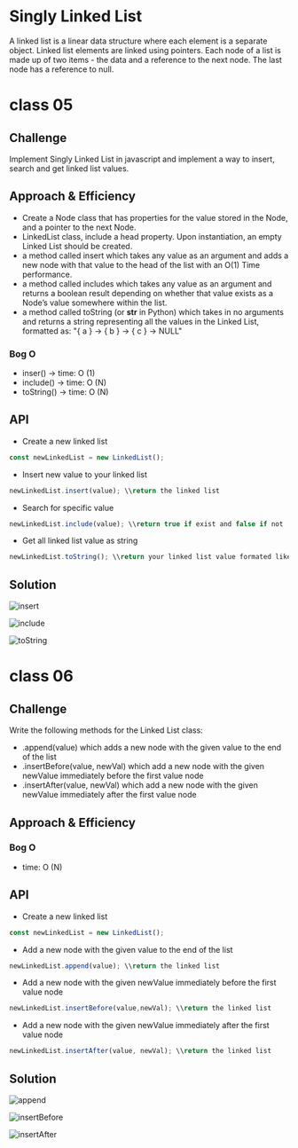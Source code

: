 # Singly Linked List

A linked list is a linear data structure where each element is a separate object. Linked list elements are linked using pointers. Each node of a list is made up of two items - the data and a reference to the next node. The last node has a reference to null.

# class 05

## Challenge

Implement Singly Linked List in javascript and implement a way to insert, search and get linked list values.

## Approach & Efficiency

- Create a Node class that has properties for the value stored in the Node, and a pointer to the next Node.
- LinkedList class, include a head property. Upon instantiation, an empty Linked List should be created.
- a method called insert which takes any value as an argument and adds a new node with that value to the head of the list with an O(1) Time performance.
- a method called includes which takes any value as an argument and returns a boolean result depending on whether that value exists as a Node’s value somewhere within the list.
- a method called toString (or __str__ in Python) which takes in no arguments and returns a string representing all the values in the Linked List, formatted as:
"{ a } -> { b } -> { c } -> NULL"

### Bog O
- inser() -> time: O (1)
- include() -> time: O (N)
- toString() -> time: O (N)



## API

- Create a new linked list

```javascript
const newLinkedList = new LinkedList();
```

- Insert new value to your linked list

```javascript
newLinkedList.insert(value); \\return the linked list
```

- Search for specific value

```javascript
newLinkedList.include(value); \\return true if exist and false if not
```

- Get all linked list value as string

```javascript
newLinkedList.toString(); \\return your linked list value formated like "{ value } -> { value } -> { value } -> NULL"
```

## Solution
![insert](../../assets/insert.JPG)

![include](../../assets/include.JPG)

![toString](../../assets/toString.JPG)


# class 06

## Challenge

Write the following methods for the Linked List class:
- .append(value) which adds a new node with the given value to the end of the list
- .insertBefore(value, newVal) which add a new node with the given newValue immediately before the first value node
- .insertAfter(value, newVal) which add a new node with the given newValue immediately after the first value node

## Approach & Efficiency

### Bog O
- time: O (N)

## API

- Create a new linked list

```javascript
const newLinkedList = new LinkedList();
```

- Add a new node with the given value to the end of the list

```javascript
newLinkedList.append(value); \\return the linked list
```

- Add a new node with the given newValue immediately before the first value node

```javascript
newLinkedList.insertBefore(value,newVal); \\return the linked list
```

- Add a new node with the given newValue immediately after the first value node

```javascript
newLinkedList.insertAfter(value, newVal); \\return the linked list
```


## Solution
![append](../../assets/append.JPG)

![insertBefore](../../assets/insertBefore.JPG)

![insertAfter](../../assets/insertAfter.JPG)

